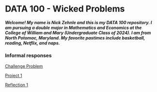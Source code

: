 # DATA 100 - Wicked Problems
##### Welcome! My name is Nick Zehnle and this is my DATA 100 repository. I am pursuing a double major in Mathematics and Economics at the College of William and Mary (Undergraduate Class of 2024). I am from North Potomac, Maryland. My favorite pastimes include basketball, reading, Netflix, and naps.  


### Informal responses
[Challenge Problem](https://nazehnle.github.io/DATA100/Challenge.html)

[Project 1](https://nazehnle.github.io/DATA100/zambia.html)

[Reflection 1](https://nazehnle.github.io/DATA100/)
